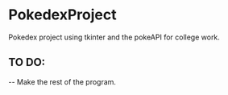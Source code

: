 # PokedexProject

Pokedex project using tkinter and the pokeAPI for college work.


## TO DO:

-- Make the rest of the program.
